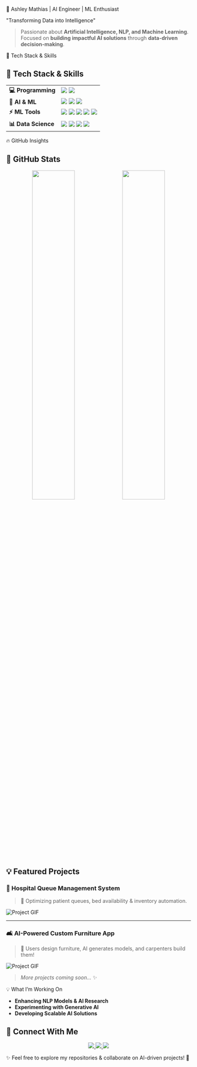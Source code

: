 🚀 Ashley Mathias | AI Engineer | ML Enthusiast  

"Transforming Data into Intelligence"  

> Passionate about **Artificial Intelligence, NLP, and Machine Learning**.  
> Focused on **building impactful AI solutions** through **data-driven decision-making**.  


🌟 Tech Stack & Skills  
<h2> 🚀 Tech Stack & Skills </h2>

<table>
  <tr>
    <td><b>💻 Programming</b></td>
    <td>
      <img src="https://img.shields.io/badge/Python-%2300ADD8.svg?style=for-the-badge&logo=python&logoColor=white" />
      <img src="https://img.shields.io/badge/Kotlin-%237F52FF.svg?style=for-the-badge&logo=kotlin&logoColor=white" />
    </td>
  </tr>
  
  <tr>
    <td><b>🤖 AI & ML</b></td>
    <td>
      <img src="https://img.shields.io/badge/Machine%20Learning-%23FF9800.svg?style=for-the-badge&logo=tensorflow&logoColor=white" />
      <img src="https://img.shields.io/badge/Deep%20Learning-%239C27B0.svg?style=for-the-badge&logo=pytorch&logoColor=white" />
      <img src="https://img.shields.io/badge/NLP-%234CAF50.svg?style=for-the-badge&logo=googletranslate&logoColor=white" />
    </td>
  </tr>

  <tr>
    <td><b>⚡ ML Tools</b></td>
    <td>
      <img src="https://img.shields.io/badge/Jupyter-%23F37626.svg?style=for-the-badge&logo=jupyter&logoColor=white" />
      <img src="https://img.shields.io/badge/Google%20Colab-%23FFD700.svg?style=for-the-badge&logo=googlecolab&logoColor=white" />
      <img src="https://img.shields.io/badge/TensorFlow-%23FF6F00.svg?style=for-the-badge&logo=tensorflow&logoColor=white" />
      <img src="https://img.shields.io/badge/PyTorch-%23EE4C2C.svg?style=for-the-badge&logo=pytorch&logoColor=white" />
      <img src="https://img.shields.io/badge/Scikit--Learn-%23F7931E.svg?style=for-the-badge&logo=scikitlearn&logoColor=white" />
    </td>
  </tr>

  <tr>
    <td><b>📊 Data Science</b></td>
    <td>
      <img src="https://img.shields.io/badge/Pandas-%231B5E20.svg?style=for-the-badge&logo=pandas&logoColor=white" />
      <img src="https://img.shields.io/badge/Numpy-%23013243.svg?style=for-the-badge&logo=numpy&logoColor=white" />
      <img src="https://img.shields.io/badge/Matplotlib-%23F57C00.svg?style=for-the-badge&logo=plotly&logoColor=white" />
      <img src="https://img.shields.io/badge/Seaborn-%230072B5.svg?style=for-the-badge&logo=seaborn&logoColor=white" />
    </td>
  </tr>
</table>


🔥 GitHub Insights  

<h2> 🚀 GitHub Stats </h2>

<p align="center">
  <img src="https://github-readme-stats.vercel.app/api?username=AshleyMathias&show_icons=true&theme=radical" width="48%"/>
  <img src="https://github-readme-streak-stats.herokuapp.com?user=AshleyMathias&theme=radical" width="48%"/>
</p>
  
<h2> 💡 Featured Projects </h2>

### 🏥 Hospital Queue Management System
> 📌 Optimizing patient queues, bed availability & inventory automation.

![Project GIF](https://media.giphy.com/media/3oriO0OEd9QIDdllqo/giphy.gif)

---

### 🛋️ AI-Powered Custom Furniture App
> 🎨 Users design furniture, AI generates models, and carpenters build them!

![Project GIF](https://media.giphy.com/media/26AHONQ79FdWZhAI0/giphy.gif)
  

> _More projects coming soon..._ ✨  


💡 What I’m Working On  
- **Enhancing NLP Models & AI Research**  
- **Experimenting with Generative AI**  
- **Developing Scalable AI Solutions**  


<h2> 🔗 Connect With Me </h2>

<p align="center">
  <a href="https://www.linkedin.com/in/ashleymathias10/">
    <img src="https://img.shields.io/badge/LinkedIn-%230077B5.svg?style=for-the-badge&logo=linkedin&logoColor=white" />
  </a>
  <a href="https://www.kaggle.com/ashleymathias31">
    <img src="https://img.shields.io/badge/Kaggle-%2320BEFF.svg?style=for-the-badge&logo=kaggle&logoColor=white" />
  </a>
  <a href="https://github.com/AshleyMathias">
    <img src="https://img.shields.io/badge/GitHub-%23181717.svg?style=for-the-badge&logo=github&logoColor=white" />
  </a>
</p>


✨ Feel free to explore my repositories & collaborate on AI-driven projects! 🚀
